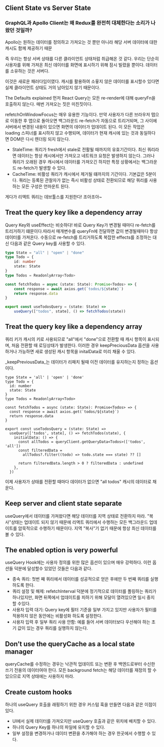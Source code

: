 ## Client State vs Server State
### GraphQL과 Apollo Client는 왜 Redux를 완전히 대체한다는 소리가 나왔던 것일까?
Apollo는 원하는 데이터를 정의하고 가져오는 것 뿐만 아니라 해당 서버 데이터에 대한 캐시도 함께 제공하기 때문

즉 우리는 항상 서버 상태를 다른 클라이언트 상태처럼 취급해온 것 같다. 우리는 단순히 사용자를 위해 가져온 최신 데이터를 화면에  표시하기 위해 잠시 빌렸을 뿐이다. 데이터를 소유하는 것은 서버다.

이것은 새로운 패러다임이였다. 캐시를 활용하여 소윻지 않은 데이터를 표시할수 있다면 실제 클라이언트 상태도 거의 남아있지 않기 때문이다.

The Defaults explained
먼저 React Query는 모든 re-render에 대해 queryFn을 호출하지 않는다. 매번 가져오는 짓은 미친짓이다.

refetchOnWindowFocus는 매우 유용한 기능이다. 만약 사용자가 다른 브라우저 탭으로 이동한 후 앱으로 돌아오면 백그라운드 re-fetch가 자동으로 트리거되며, 그 사이에 서버에서 변경된 내용이 있으면 화면의 데이터가 업데이트 된다. 이 모든 작업은 loading 스피너를 표시하지 않고 수행되며, 데이터가 현재 캐시에 있는 것과 동일하다면 DOM은 다시 렌더링 되지 않는다.

- StaleTime: 쿼리가 fresh에서 stale로 전활될 때까지의 유효기간이다. 최신 쿼리라면 데이터는 항상 캐시에서만 가져오고 네트워크 요청은 발생하지 않는다. 그러나 쿼리가 오래된 경우 캐시에서 데이터를 가져오긴 하지만 특정 상황에서는 백그라운드 re-fetch가 발생할 수 있다.
- CacheTime: 비활성 쿼리가 캐시에서 제거될 떄까지의 기간이다. 기본값은 5분이다. 쿼리는 등록된 관찰자가 없는 즉시 비활성 상태로 전환되므로 해당 쿼리를 사용하는 모든 구성은 언마운트 된다.

게다가 리액트 쿼리는 데브툴스를 지원한다! 조아조아~

## **Treat the query key like a dependency array**
Query Key와 useEffect는 비슷하다!
바로 Query Key가 변경될 때마다 re-fetch를 트리거하기 떄문이다.따라서 매개변수를 queryFn에 전달하면 값이 변경될때마다 항상 데이터를 가져온다. 수동으로 re-fetch를 트리거하도록 복잡한 effects를 조정하는 대신 다음과 같은 Query key를 사용할 수 있다.

```ts
type State = "all" | "open" | "done"
type Todo = {
	id: number
	state: State
}
type Todos = ReadonlyArray<Todo>

const fetchTodos = async (state: State): Promise<Todos> => {
	const response = await axios.get(`todos/${state}`)
	return response.data
}

export const useTodosQuery = (state: State) => 
	useQuery(["todos", state], () => fetchTodos(state))
```

## **Treat the query key like a dependency array**
쿼리 키가 캐시의 키로 사용되므로 "all"에서 "done"으로 전환할 때 캐시 항목이 표시되며, 처음 전환할 때 로딩상태가 발생한다. 이러한 경우 keepPreciousData 옵션을 사용하거나 가능하면 새로 생성된 캐시 항목을 initalData로 미리 채울 수 있다.

_keepPreviousData_는 데이터가 리패치 될때 이전 데이터를 유지하는지 정하는 옵션이다.

```tsx
type State = 'all' | 'open' | 'done'
type Todo = {
  id: number
  state: State
}
type Todos = ReadonlyArray<Todo>

const fetchTodos = async (state: State): Promise<Todos> => {
  const response = await axios.get(`todos/${state}`)
  return response.data
}

export const useTodosQuery = (state: State) =>
  useQuery(['todos', state], () => fetchTodos(state), {
    initialData: () => {
      const allTodos = queryClient.getQueryData<Todos>(['todos', 'all'])
      const filteredData =
        allTodos?.filter((todo) => todo.state === state) ?? []

      return filteredData.length > 0 ? filteredData : undefined
    },
  })
```
이제 사용자가 상태를 전환할 때마다 데이터가 없으면 "all todos" 캐시의 데이터로 채운다.

## **Keep server and client state separate**
useQuery에서 데이터를 가져왔다면 해당 데이터를 지역 상태로 전환하지 마라. "복사"상태는 업데이트 되지 않기 때문에 리액트 쿼리에서 수행하는 모든 백그라운드 업데이트를 암묵적으로 수행하기 때문이다.
지역 "복사"기 없기 때문에 항상 최신 데이터를 볼 수 있다.

## **The enabled option is very powerful**
useQuery Hook에는 사용자 정의를 위한 많은 옵션이 있으며 매우 강력하다. 이런 옵션들 덕분에 달성할수 있었던 것들은 다음과 같다.
- 종속 쿼리: 첫번 째 쿼리에서 데이터를 성공적으로 얻은 후에만 두 번째 쿼리를 실행하도록 한다.
- 쿼리 설정 및 해제: refetchInterval 덕분에 정기적으로 데이터를 폴링하는 쿼리가 하나있지만, 화면 뒤쪽에서 업데이트를 피하기 위해 모달이 열려있으면 일시 중지 할 수있다.
- 사용자 입력 대기: Query key에 필터 기준을 일부 가지고 있지만 사용자가 필터를 적용하지 않은 동안에는 비활성화 하도록 설정한다.
- 사용자 입력 후 일부 쿼리 사용 안함: 예를 들어 서버 데이터보다 우선해야 하는 초기 값이 있는 경우 쿼리를 실행하지 않는다.

## **Don’t use the queryCache as a local state manager**
queryCache를 수정하는 경우는 낙관적 업데이트 또는 변환 후 백엔드로부터 수신한 쓰기 전용의 데이터여야 한다. 모든 background fetch는 해당 데이터를 재정의 할 수 있으므로 지역 상태에는 사용하지 마라.

## **Create custom hooks**
하나의 useQuery 호출을 래핑하기 위한 경우 커스텀 훅을 만들면 다음과 같은 이점이 있다.
- UI에서 실제 데이터를 가져오지만 useQuery 호출과 같은 위치에 배치할 수 있다.
- 하나의 Query Key를 하나의 파일에 유지할 수 있다.
- 일부 설정을 변경하거나 데이터 변환을 추가해야 하는 경우 한곳에서 수행할 수 있다.